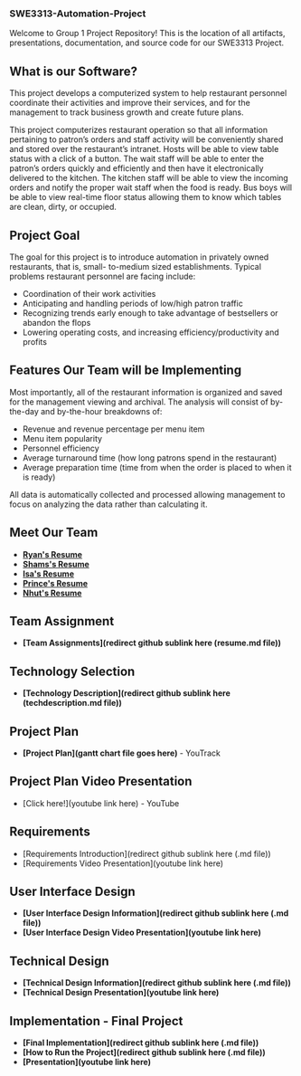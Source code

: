 ### SWE3313-Automation-Project

Welcome to Group 1 Project Repository! This is the location of all artifacts, presentations, documentation, and source code for our SWE3313 Project.

## What is our Software?
This project develops a computerized system to help restaurant personnel coordinate their
activities and improve their services, and for the management to track business growth and create
future plans.

This project computerizes restaurant operation so that all information pertaining to patron’s
orders and staff activity will be conveniently shared and stored over the restaurant’s intranet.
Hosts will be able to view table status with a click of a button. The wait staff will be able to enter
the patron’s orders quickly and efficiently and then have it electronically delivered to the
kitchen. The kitchen staff will be able to view the incoming orders and notify the proper wait
staff when the food is ready. Bus boys will be able to view real-time floor status allowing them
to know which tables are clean, dirty, or occupied.

## Project Goal
The goal for this project is to introduce automation in privately owned restaurants, that is, small-
to-medium sized establishments. Typical problems restaurant personnel are facing include:
* Coordination of their work activities
* Anticipating and handling periods of low/high patron traffic
* Recognizing trends early enough to take advantage of bestsellers or abandon the flops
* Lowering operating costs, and increasing efficiency/productivity and profits

## Features Our Team will be Implementing
Most importantly, all of the restaurant information is organized and saved for the management
viewing and archival. The analysis will consist of by-the-day and by-the-hour breakdowns of:
* Revenue and revenue percentage per menu item
* Menu item popularity
* Personnel efficiency
* Average turnaround time (how long patrons spend in the restaurant)
* Average preparation time (time from when the order is placed to when it is ready)
  
All data is automatically collected and processed allowing management to focus on analyzing the
data rather than calculating it.

## Meet Our Team
* __[Ryan's Resume](https://github.com/RyanTren/SWE3313-Automation-Project/blob/main/Team%20Resumes/ryansresume.md)__ 
* __[Shams's Resume](https://github.com/RyanTren/SWE3313-Automation-Project/blob/main/Team%20Resumes/shamsresume.md)__
* __[Isa's Resume](https://github.com/RyanTren/SWE3313-Automation-Project/blob/main/Team%20Resumes/isasresume.md)__
* __[Prince's Resume]((https://github.com/RyanTren/SWE3313-Automation-Project/blob/main/Team%20Resumes/princesresume1.md)(https://github.com/RyanTren/SWE3313-Automation-Project/blob/main/Team%20Resumes/princesresume2.md))__
* __[Nhut's Resume](https://github.com/RyanTren/SWE3313-Automation-Project/blob/main/Team%20Resumes/nhutsresume.md)__

## Team Assignment
* __[Team Assignments](redirect github sublink here (resume.md file))__
## Technology Selection
* __[Technology Description](redirect github sublink here (techdescription.md file))__

## Project Plan
* __[Project Plan](gantt chart file goes here)__ - YouTrack


## Project Plan Video Presentation
 * [Click here!](youtube link here) - YouTube

## Requirements 
* [Requirements Introduction](redirect github sublink here (.md file))
* [Requirements Video Presentation](youtube link here)

## User Interface Design
* __[User Interface Design Information](redirect github sublink here (.md file))__
* __[User Interface Design Video Presentation](youtube link here)__

## Technical Design
* __[Technical Design Information](redirect github sublink here (.md file))__
* __[Technical Design Presentation](youtube link here)__

## Implementation - Final Project
* __[Final Implementation](redirect github sublink here (.md file))__
* __[How to Run the Project](redirect github sublink here (.md file))__
* __[Presentation](youtube link here)__
